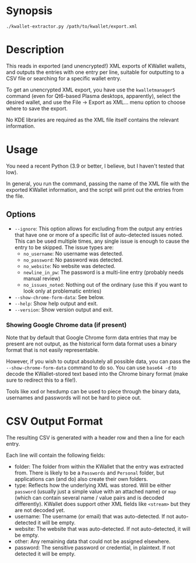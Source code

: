 # Synopsis

    ./kwallet-extractor.py /path/to/kwallet/export.xml

# Description

This reads in exported (and unencrypted!) XML exports of KWallet wallets, and
outputs the entries with one entry per line, suitable for outputting to a CSV
file or searching for a specific wallet entry.

To get an unencrypted XML export, you have use the `kwalletmanager5` command
(even for Qt6-based Plasma desktops, apparently), select the desired wallet,
and use the File -> Export as XML... menu option to choose where to save the
export.

No KDE libraries are required as the XML file itself contains the relevant
information.

# Usage

You need a recent Python (3.9 or better, I believe, but I haven't tested that
low).

In general, you run the command, passing the name of the XML file with the exported KWallet information,
and the script will print out the entries from the file.

## Options

* `--ignore`: This option allows for excluding from the output any entries that
have one or more of a specific list of auto-detected issues noted.  This can be
used multiple times, any single issue is enough to cause the entry to be skipped.
The issue types are:
    * `no_username`: No username was detected.
    * `no_password`: No password was detected.
    * `no_website`: No website was detected.
    * `newline_in_pw`: The password is a multi-line entry (probably needs manual review)
    * `no_issues_noted`: Nothing out of the ordinary (use this if you want to look only at problematic entries)
* `--show-chrome-form-data`: See below.
* `--help`: Show help output and exit.
* `--version`: Show version output and exit.

### Showing Google Chrome data (if present)

Note that by default that Google Chrome form data entries that may be present
are not output, as the historical form data format uses a binary format that is
not easily representable.

However, if you wish to output absolutely all possible data, you can
pass the `--show-chrome-form-data` command to do so.  You can use `base64 -d` to decode
the KWallet-stored text based into the Chrome binary format (make sure to redirect this to a file!).

Tools like xxd or hexdump can be used to piece through the binary data,
usernames and passwords will not be hard to piece out.

# CSV Output Format

The resulting CSV is generated with a header row and then a line for each entry.

Each line will contain the following fields:

* folder: The folder from within the KWallet that the entry was extracted from.
  There is likely to be a `Passwords` and `Personal` folder, but applications
  can (and do) also create their own folders.
* type: Reflects how the underlying XML was stored.  Will be either `password`
  (usually just a simple value with an attached name) or `map` (which can
  contain several name / value pairs and is decoded differently).  KWallet does
  support other XML fields like `<stream>` but they are not decoded yet.
* username: The username (or email) that was auto-detected. If not
  auto-detected it will be empty.
* website: The website that was auto-detected. If not auto-detected, it will be
  empty.
* other: Any remaining data that could not be assigned elsewhere.
* password: The sensitive password or credential, in plaintext. If not detected
  it will be empty.
